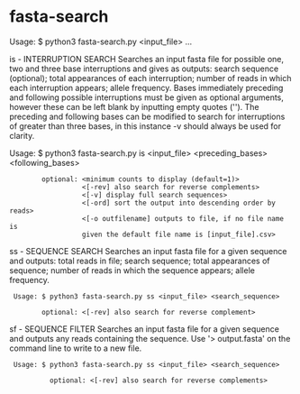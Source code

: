 # fasta-search

Usage: $ python3 fasta-search.py <mode> <input_file> ...

is - INTERRUPTION SEARCH
     Searches an input fasta file for possible one, two and three base 
     interruptions and gives as outputs: search sequence (optional); total 
     appearances of each interruption; number of reads in which each 
     interruption appears; allele frequency.
     Bases immediately preceding and following possible interruptions must be
     given as optional arguments, however these can be left blank by inputting
     empty quotes (''). 
     The preceding and following bases can be modified to search for 
     interruptions of greater than three bases, in this instance -v should 
     always be used for clarity. 

Usage: $ python3 fasta-search.py is <input_file> <preceding_bases> 
	        <following_bases> 
            
            optional: <minimum counts to display (default=1)> 
                      <[-rev] also search for reverse complements>
                      <[-v] display full search sequences>
                      <[-ord] sort the output into descending order by reads>
                      <[-o outfilename] outputs to file, if no file name is
                      given the default file name is [input_file].csv>
                        
ss - SEQUENCE SEARCH
     Searches an input fasta file for a given sequence and outputs: total reads
     in file; search sequence; total appearances of sequence; number of reads
     in which the sequence appears; allele frequency. 

     Usage: $ python3 fasta-search.py ss <input_file> <search_sequence>
         
            optional: <[-rev] also search for reverse complement>

sf - SEQUENCE FILTER
     Searches an input fasta file for a given sequence and outputs any reads 
     containing the sequence. 
     Use '> output.fasta' on the command line to write to a new file. 

     Usage: $ python3 fasta-search.py ss <input_file> <search_sequence>
            
              optional: <[-rev] also search for reverse complements>
